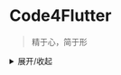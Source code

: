 # Code4Flutter

> 精于心，简于形
 
<details><summary>展开/收起</summary>
 <code>
     int[] myArray = new int[3];
        System.out.println("my array length: " + myArray.length);
        for (int i = 0; i < myArray.length; i++) {
            myArray[i] = i;
        }
 </code>
</details>

